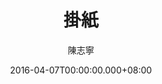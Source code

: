 ---
issue: 167
title: 掛紙
author: 陳志寧
language: 南四縣
date: 2016-04-07T00:00:00.000+08:00
topic: 抒懷
difficulty: 2
wikidata: Q98096013
wikidata_link: https://www.wikidata.org/wiki/Q98096013
author_wikidata_link: https://www.wikidata.org/wiki/Q98096327
author_wikidata: Q98096327
---